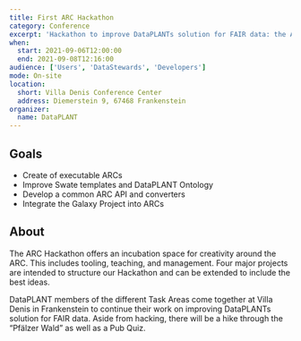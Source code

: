 ```yaml
---
title: First ARC Hackathon
category: Conference
excerpt: 'Hackathon to improve DataPLANTs solution for FAIR data: the Annotated Research Context and its associated tools and services.'
when:
  start: 2021-09-06T12:00:00
  end: 2021-09-08T12:16:00
audience: ['Users', 'DataStewards', 'Developers']
mode: On-site
location: 
  short: Villa Denis Conference Center
  address: Diemerstein 9, 67468 Frankenstein
organizer:
  name: DataPLANT
---
```


## Goals
- Create of executable ARCs
- Improve Swate templates and DataPLANT Ontology
- Develop a common ARC API and converters
- Integrate the Galaxy Project into ARCs

## About

The ARC Hackathon offers an incubation space for creativity around the ARC. This includes tooling, teaching, and management. Four major projects are intended to structure our Hackathon and can be extended to include the best ideas. 

DataPLANT members of the different Task Areas come together at Villa Denis in Frankenstein to continue their work on improving DataPLANTs solution for FAIR data. Aside from hacking, there will be a hike through the “Pfälzer Wald” as well as a Pub Quiz.